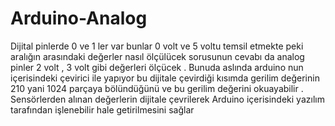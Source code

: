 # Arduino-Analog
Dijital pinlerde 0 ve 1 ler var bunlar 0 volt ve 5 voltu temsil etmekte peki aralığın arasındaki değerler nasıl ölçülücek sorusunun cevabı da analog pinler 2 volt , 3 volt gibi değerleri ölçücek . Bunuda aslında arduino nun içerisindeki çevirici ile yapıyor bu dijitale çevirdiği kısımda gerilim değerinin 210 yani 1024 parçaya bölündüğünü ve bu gerilim değerini okuayabilir . Sensörlerden alınan değerlerin dijitale çevrilerek Arduino içerisindeki yazılım tarafından işlenebilir hale getirilmesini sağlar

